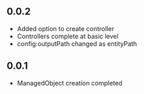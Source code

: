 ## 0.0.2

- Added option to create controller
- Controllers complete at basic level  
- config:outputPath changed as entityPath


## 0.0.1

- ManagedObject creation completed
